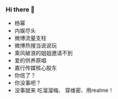 ### Hi there 👋

- 杨幂
- 内娱尽头
- 微博流量支柱 
- 微博热搜当说说玩 
- 乘风破浪的姐姐邀请不到 
- 爱的供养原唱  
- 嘉行传媒核心股东
- 你信了？
- 你没事吧？
- 没事就来 吃溜溜梅、 穿维密、用realme！                
